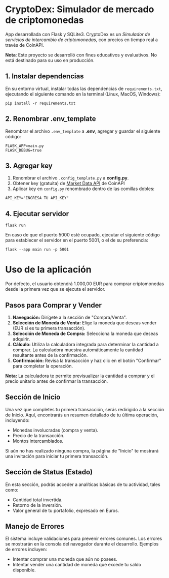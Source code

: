 # CryptoDex: Simulador de mercado de criptomonedas

App desarrollada con Flask y SQLite3. CryptoDex es un _Simulador de servicios de intercambio de criptomonedas_, con precios en tiempo real a través de CoinAPI.

**Nota**: Este proyecto se desarrolló con fines educativos y evaluativos. No está destinado para su uso en producción.

## 1. Instalar dependencias

En su entorno virtual, instalar todas las dependencias de `requirements.txt`, ejecutando el siguiente comando en la terminal (Linux, MacOS, Windows): 
```
pip install -r requirements.txt
```

## 2. Renombrar .env_template

Renombrar el archivo `.env_template` a **.env**, agregar y guardar el siguiente código:
```
FLASK_APP=main.py
FLASK_DEBUG=true
```

## 3. Agregar key

1. Renombrar el archivo `.config_template.py` a **config.py**.
2. Obtener key (gratuita) de [Market Data API](https://docs.coinapi.io/market-data/) de CoinAPI
3. Aplicar key en `config.py` renombrado dentro de las comillas dobles:

```
API_KEY="INGRESA TU API_KEY"
```

## 4. Ejecutar servidor

```
flask run
```

En caso de que el puerto 5000 esté ocupado, ejecutar el siguiente código para establecer el servidor en el puerto 5001, o el de su preferencia:

```
flask --app main run -p 5001
```

# Uso de la aplicación


Por defecto, el usuario obtendrá 1.000,00 EUR para comprar criptomonedas desde la primera vez que se ejecuta el servidor.

## Pasos para Comprar y Vender

1.  **Navegación:** Dirígete a la sección de "Compra/Venta".
2.  **Selección de Moneda de Venta:** Elige la moneda que deseas vender (EUR si es tu primera transacción).
3.  **Selección de Moneda de Compra:** Selecciona la moneda que deseas adquirir.
4.  **Cálculo:** Utiliza la calculadora integrada para determinar la cantidad a comprar. La calculadora muestra automáticamente la cantidad resultante antes de la confirmación.
5.  **Confirmación:** Revisa la transacción y haz clic en el botón "Confirmar" para completar la operación.

**Nota:** La calculadora te permite previsualizar la cantidad a comprar y el precio unitario antes de confirmar la transacción.

## Sección de Inicio

Una vez que completes tu primera transacción, serás redirigido a la sección de Inicio. Aquí, encontrarás un resumen detallado de tu última operación, incluyendo:
* Monedas involucradas (compra y venta).
* Precio de la transacción.
* Montos intercambiados.

Si aún no has realizado ninguna compra, la página de "Inicio" te mostrará una invitación para iniciar tu primera transacción.

## Sección de Status (Estado)

En esta sección, podrás acceder a analíticas básicas de tu actividad, tales como:
* Cantidad total invertida.
* Retorno de la inversión.
* Valor general de tu portafolio, expresado en Euros.

## Manejo de Errores

El sistema incluye validaciones para prevenir errores comunes. Los errores se mostrarán en la consola del navegador durante el desarrollo. Ejemplos de errores incluyen:

* Intentar comprar una moneda que aún no posees.
* Intentar vender una cantidad de moneda que excede tu saldo disponible.
